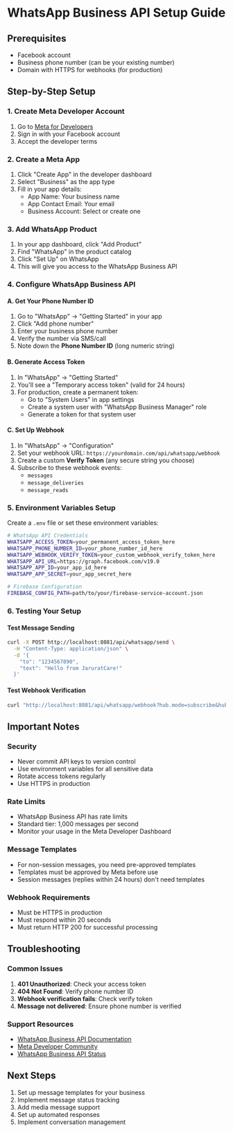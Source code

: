 # WhatsApp Business API Setup Guide

## Prerequisites
- Facebook account
- Business phone number (can be your existing number)
- Domain with HTTPS for webhooks (for production)

## Step-by-Step Setup

### 1. Create Meta Developer Account
1. Go to [Meta for Developers](https://developers.facebook.com/)
2. Sign in with your Facebook account
3. Accept the developer terms

### 2. Create a Meta App
1. Click "Create App" in the developer dashboard
2. Select "Business" as the app type
3. Fill in your app details:
   - App Name: Your business name
   - App Contact Email: Your email
   - Business Account: Select or create one

### 3. Add WhatsApp Product
1. In your app dashboard, click "Add Product"
2. Find "WhatsApp" in the product catalog
3. Click "Set Up" on WhatsApp
4. This will give you access to the WhatsApp Business API

### 4. Configure WhatsApp Business API

#### A. Get Your Phone Number ID
1. Go to "WhatsApp" → "Getting Started" in your app
2. Click "Add phone number"
3. Enter your business phone number
4. Verify the number via SMS/call
5. Note down the **Phone Number ID** (long numeric string)

#### B. Generate Access Token
1. In "WhatsApp" → "Getting Started"
2. You'll see a "Temporary access token" (valid for 24 hours)
3. For production, create a permanent token:
   - Go to "System Users" in app settings
   - Create a system user with "WhatsApp Business Manager" role
   - Generate a token for that system user

#### C. Set Up Webhook
1. In "WhatsApp" → "Configuration"
2. Set your webhook URL: `https://yourdomain.com/api/whatsapp/webhook`
3. Create a custom **Verify Token** (any secure string you choose)
4. Subscribe to these webhook events:
   - `messages`
   - `message_deliveries`
   - `message_reads`

### 5. Environment Variables Setup

Create a `.env` file or set these environment variables:

```bash
# WhatsApp API Credentials
WHATSAPP_ACCESS_TOKEN=your_permanent_access_token_here
WHATSAPP_PHONE_NUMBER_ID=your_phone_number_id_here
WHATSAPP_WEBHOOK_VERIFY_TOKEN=your_custom_webhook_verify_token_here
WHATSAPP_API_URL=https://graph.facebook.com/v19.0
WHATSAPP_APP_ID=your_app_id_here
WHATSAPP_APP_SECRET=your_app_secret_here

# Firebase Configuration
FIREBASE_CONFIG_PATH=path/to/your/firebase-service-account.json
```

### 6. Testing Your Setup

#### Test Message Sending
```bash
curl -X POST http://localhost:8081/api/whatsapp/send \
  -H "Content-Type: application/json" \
  -d '{
    "to": "1234567890",
    "text": "Hello from JaruratCare!"
  }'
```

#### Test Webhook Verification
```bash
curl "http://localhost:8081/api/whatsapp/webhook?hub.mode=subscribe&hub.verify_token=your_webhook_verify_token&hub.challenge=test_challenge"
```

## Important Notes

### Security
- Never commit API keys to version control
- Use environment variables for all sensitive data
- Rotate access tokens regularly
- Use HTTPS in production

### Rate Limits
- WhatsApp Business API has rate limits
- Standard tier: 1,000 messages per second
- Monitor your usage in the Meta Developer Dashboard

### Message Templates
- For non-session messages, you need pre-approved templates
- Templates must be approved by Meta before use
- Session messages (replies within 24 hours) don't need templates

### Webhook Requirements
- Must be HTTPS in production
- Must respond within 20 seconds
- Must return HTTP 200 for successful processing

## Troubleshooting

### Common Issues
1. **401 Unauthorized**: Check your access token
2. **404 Not Found**: Verify phone number ID
3. **Webhook verification fails**: Check verify token
4. **Message not delivered**: Ensure phone number is verified

### Support Resources
- [WhatsApp Business API Documentation](https://developers.facebook.com/docs/whatsapp)
- [Meta Developer Community](https://developers.facebook.com/community/)
- [WhatsApp Business API Status](https://developers.facebook.com/status/)

## Next Steps
1. Set up message templates for your business
2. Implement message status tracking
3. Add media message support
4. Set up automated responses
5. Implement conversation management 